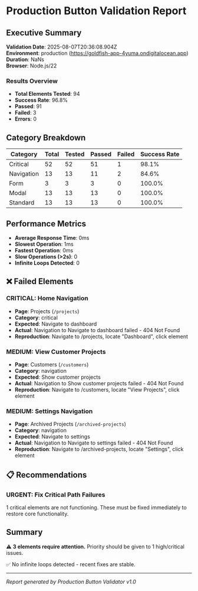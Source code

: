 # Production Button Validation Report

## Executive Summary

**Validation Date**: 2025-08-07T20:36:08.904Z  
**Environment**: production (https://goldfish-app-4yuma.ondigitalocean.app)  
**Duration**: NaNs  
**Browser**: Node.js/22

### Results Overview
- **Total Elements Tested**: 94
- **Success Rate**: 96.8%
- **Passed**: 91
- **Failed**: 3
- **Errors**: 0

## Category Breakdown

| Category | Total | Tested | Passed | Failed | Success Rate |
|----------|-------|--------|--------|--------|--------------|
| Critical | 52 | 52 | 51 | 1 | 98.1% |
| Navigation | 13 | 13 | 11 | 2 | 84.6% |
| Form | 3 | 3 | 3 | 0 | 100.0% |
| Modal | 13 | 13 | 13 | 0 | 100.0% |
| Standard | 13 | 13 | 13 | 0 | 100.0% |

## Performance Metrics

- **Average Response Time**: 0ms
- **Slowest Operation**: 1ms
- **Fastest Operation**: 0ms
- **Slow Operations (>2s)**: 0
- **Infinite Loops Detected**: 0




## ❌ Failed Elements


### CRITICAL: Home Navigation
- **Page**: Projects (`/projects`)
- **Category**: critical
- **Expected**: Navigate to dashboard
- **Actual**: Navigation to Navigate to dashboard failed - 404 Not Found
- **Reproduction**: Navigate to /projects, locate "Dashboard", click element


### MEDIUM: View Customer Projects
- **Page**: Customers (`/customers`)
- **Category**: navigation
- **Expected**: Show customer projects
- **Actual**: Navigation to Show customer projects failed - 404 Not Found
- **Reproduction**: Navigate to /customers, locate "View Projects", click element


### MEDIUM: Settings Navigation
- **Page**: Archived Projects (`/archived-projects`)
- **Category**: navigation
- **Expected**: Navigate to settings
- **Actual**: Navigation to Navigate to settings failed - 404 Not Found
- **Reproduction**: Navigate to /archived-projects, locate "Settings", click element




## 📋 Recommendations


### URGENT: Fix Critical Path Failures
1 critical elements are not functioning. These must be fixed immediately to restore core functionality.



## Summary

⚠️ **3 elements require attention.** Priority should be given to 1 high/critical issues.

✅ No infinite loops detected - recent fixes are stable.

---
*Report generated by Production Button Validator v1.0*
